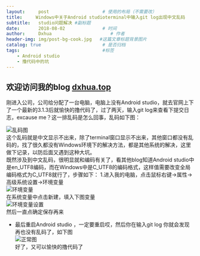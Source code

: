 ```yaml
---
layout:     post                    # 使用的布局（不需要改）
title:     Windows中关于Android studioterminal中输入git log出现中文乱码               # 标题
subtitle:   studio问题解决 #副标题
date:       2018-08-02              # 时间
author:     Dxhua                      # 作者
header-img: img/post-bg-cook.jpg   #这篇文章标题背景图片
catalog: true                       # 是否归档
tags:                               #标签
    - Android studio
    - 撸代码中的坑
---
```


## 欢迎访问我的blog [dxhua.top](http://dxhua.top)
刚进入公司，公司给分配了一台电脑，电脑上没有Android studio，就去官网上下了一个最新的3.1.3后就愉快的撸代码了，过了两天，输入git log来查看下提交日志，excause me？这一排乱码是怎么回事，乱码如下图：

![乱码图](http://ovt2nfhfc.bkt.clouddn.com/%E4%B9%B1%E7%A0%81%E5%9B%BE.png)  
这个乱码就是中文显示不出来，除了terminal窗口显示不出来，其他窗口都没有乱码的，找了很久都没有Windows环境下的解决方法，都是其他系统的解决，这里做下记录，以防后面又遇到这种大坑。  
既然涉及到中文乱码，很明显就和编码有关了，看其他blog知道Android studio中是en_UTF8编码，而在Windows中是C_UTF8的编码格式，这样值需要改变全局编码格式为C_UTF8就行了，步骤如下：
1.进入我的电脑，点击鼠标右键->属性->高级系统设置->环境变量  
![环境变量](http://ovt2nfhfc.bkt.clouddn.com/%E7%8E%AF%E5%A2%83%E5%8F%98%E9%87%8F.png)  
在系统变量中点击新建，填入下图变量  
![环境变量设置](http://ovt2nfhfc.bkt.clouddn.com/%E7%B3%BB%E7%BB%9F%E7%8E%AF%E5%A2%83%E5%8F%98%E9%87%8F%E8%AE%BE%E7%BD%AE.png)     
然后一直点确定保存再来    
- 最后重启Android studio ，一定要重启哎，然后你在输入git log  你就会发现再也没有乱码了，如下图  
  ![正常图](http://ovt2nfhfc.bkt.clouddn.com/QQ%E5%9B%BE%E7%89%8720180802202845.png)  
  好了，又可以愉快的撸代码了
